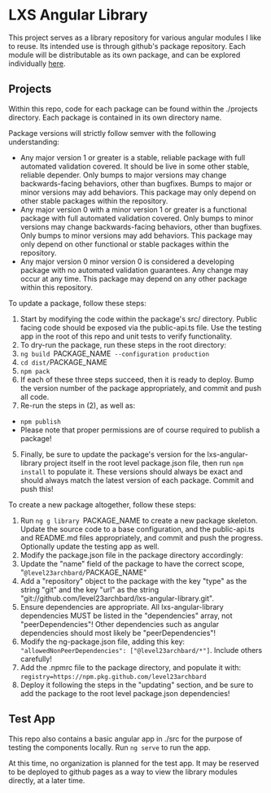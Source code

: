 # LXS Angular Library

This project serves as a library repository for various angular modules I like to reuse. Its intended use is through github's package repository. Each module will be distributable as its own package, and can be explored individually [here](https://github.com/level23archbard/lxs-angular-library/packages).

## Projects

Within this repo, code for each package can be found within the ./projects directory. Each package is contained in its own directory name.

Package versions will strictly follow semver with the following understanding:
- Any major version 1 or greater is a stable, reliable package with full automated validation covered. It should be live in some other stable, reliable depender. Only bumps to major versions may change backwards-facing behaviors, other than bugfixes. Bumps to major or minor versions may add behaviors. This package may only depend on other stable packages within the repository.
- Any major version 0 with a minor version 1 or greater is a functional package with full automated validation covered. Only bumps to minor versions may change backwards-facing behaviors, other than bugfixes. Only bumps to minor versions may add behaviors. This package may only depend on other functional or stable packages within the repository.
- Any major version 0 minor version 0 is considered a developing package with no automated validation guarantees. Any change may occur at any time. This package may depend on any other package within this repository.

To update a package, follow these steps:
1. Start by modifying the code within the package's src/ directory. Public facing code should be exposed via the public-api.ts file. Use the testing app in the root of this repo and unit tests to verify functionality.
2. To dry-run the package, run these steps in the root directory:
  1. `ng build `PACKAGE_NAME` --configuration production`
  2. `cd dist/`PACKAGE_NAME
  3. `npm pack`
3. If each of these three steps succeed, then it is ready to deploy. Bump the version number of the package appropriately, and commit and push all code.
4. Re-run the steps in (2), as well as:
  - `npm publish`
  - Please note that proper permissions are of course required to publish a package!
5. Finally, be sure to update the package's version for the lxs-angular-library project itself in the root level package.json file, then run `npm install` to populate it. These versions should always be exact and should always match the latest version of each package. Commit and push this!

To create a new package altogether, follow these steps:
1. Run `ng g library `PACKAGE_NAME to create a new package skeleton. Update the source code to a base configuration, and the public-api.ts and README.md files appropriately, and commit and push the progress. Optionally update the testing app as well.
2. Modify the package.json file in the package directory accordingly:
  1. Update the "name" field of the package to have the correct scope, "`@level23archbard/`PACKAGE_NAME"
  2. Add a "repository" object to the package with the key "type" as the string "git" and the key "url" as the string "git://github.com/level23archbard/lxs-angular-library.git".
  3. Ensure dependencies are appropriate. All lxs-angular-library dependencies MUST be listed in the "dependencies" array, not "peerDependencies"! Other dependencies such as angular dependencies should most likely be "peerDependencies"!
3. Modify the ng-package.json file, adding this key: `"allowedNonPeerDependencies": ["@level23archbard/*"]`. Include others carefully!
4. Add the .npmrc file to the package directory, and populate it with: `registry=https://npm.pkg.github.com/level23archbard`
5. Deploy it following the steps in the "updating" section, and be sure to add the package to the root level package.json dependencies!

## Test App

This repo also contains a basic angular app in ./src for the purpose of testing the components locally. Run `ng serve` to run the app.

At this time, no organization is planned for the test app. It may be reserved to be deployed to github pages as a way to view the library modules directly, at a later time.
